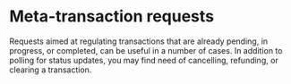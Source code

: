# Meta-transaction requests

Requests aimed at regulating transactions that are already pending, in progress, or completed, can be useful in a number of cases. In addition to polling for status updates, you may find need of cancelling, refunding, or clearing a transaction.

<!--   - other-transaction-requests.md -->

<!--   - cancel.md -->
<!--   - refund.md -->
<!--   - removing-flags.md -->
<!--   - client-accounts.md -->
<!--   - what-are-client-accounts-and-how-can-we-use-them.md -->
